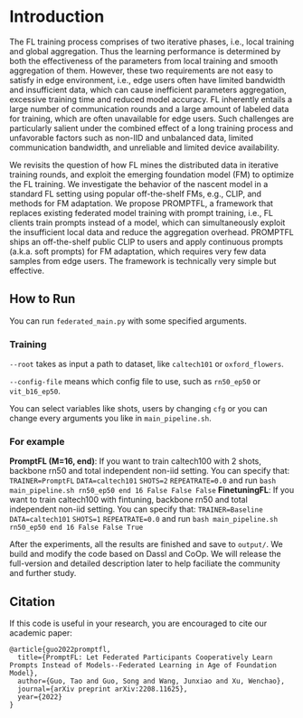 # Introduction
The FL training process comprises of two iterative phases, i.e., local training and global aggregation. Thus the learning performance is determined by both the effectiveness of the parameters from local training and smooth aggregation of them. However, these two requirements are not easy to satisfy in edge environment, i.e., edge users often have limited bandwidth and insufficient data, which can cause inefficient parameters aggregation, excessive training time and reduced model accuracy. FL inherently entails a large number of communication rounds and a large amount of labeled data for training, which are often unavailable for edge users. Such challenges are particularly salient under the combined effect of a long training process and unfavorable factors such as non-IID and unbalanced data, limited communication bandwidth, and unreliable and limited device availability.

We revisits the question of how FL mines the distributed data in iterative training rounds, and exploit the emerging foundation model (FM) to optimize the FL training. We investigate the behavior of the nascent model in a standard FL setting using popular off-the-shelf FMs, e.g., CLIP, and methods for FM adaptation. We propose PROMPTFL, a framework that replaces existing federated model training with prompt training, i.e., FL clients train prompts instead of a model, which can simultaneously exploit the insufficient local data and reduce the aggregation overhead. PROMPTFL ships an off-the-shelf public CLIP to users and apply continuous prompts (a.k.a. soft prompts) for FM adaptation, which requires very few data samples from edge users. The framework is technically very simple but effective.


## How to Run

You can run `federated_main.py` with some specified arguments.

### Training

`--root` takes as input a path to dataset, like `caltech101` or `oxford_flowers`.

`--config-file` means which config file to use, such as `rn50_ep50` or `vit_b16_ep50`.

You can select variables like shots, users by changing `cfg` or you can change every arguments you like in `main_pipeline.sh`.

### For example
**PromptFL (M=16, end)**:
If you want to train caltech100 with 2 shots, backbone rn50 and total independent non-iid setting.
You can specify that:
`TRAINER=PromptFL`
`DATA=caltech101`
`SHOTS=2`
`REPEATRATE=0.0`
and run `bash main_pipeline.sh rn50_ep50 end 16 False False False`
**FinetuningFL**:
If you want to train caltech100 with fintuning, backbone rn50 and total independent non-iid setting.
You can specify that:
`TRAINER=Baseline`
`DATA=caltech101`
`SHOTS=1`
`REPEATRATE=0.0`
and run `bash main_pipeline.sh rn50_ep50 end 16 False False True`

After the experiments, all the results are finished and save to `output/`.
We build and modify the code based on Dassl and CoOp.
We will release the full-version and detailed description later to help faciliate the community and further study.


## Citation

If this code is useful in your research, you are encouraged to cite our academic paper:
```
@article{guo2022promptfl,
  title={PromptFL: Let Federated Participants Cooperatively Learn Prompts Instead of Models--Federated Learning in Age of Foundation Model},
  author={Guo, Tao and Guo, Song and Wang, Junxiao and Xu, Wenchao},
  journal={arXiv preprint arXiv:2208.11625},
  year={2022}
}
```
